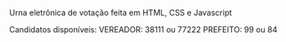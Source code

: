 Urna eletrônica de votação feita em HTML, CSS e Javascript

Candidatos disponíveis:
    VEREADOR: 38111 ou 77222
    PREFEITO: 99 ou 84
